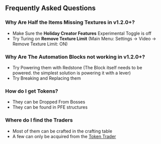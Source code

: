 ## Frequently Asked Questions

### Why Are Half the Items Missing Textures in v1.2.0+?
* Make Sure the **Holiday Creator Features** Experimental Toggle is off
* Try Turing on **Remove Texture Limit** (Main Menu: Settings -> Video -> Remove Texture Limit: ON)

### Why Are The Automation Blocks not working in v1.2.0+?
* Try Powering them with Redstone (The Block itself needs to be powered. the simplest solution is powering it with a lever)
* Try Breaking and Replacing them

### How do I get Tokens?
* They can be Dropped From Bosses
* They can be found in PFE structures

### Where do I find the Traders
* Most of them can be crafted in the crafting table
* A few can only be acquired from the [Token Trader](https://pfewiki.gitbook.io/home/mobs/traders/token-trader)